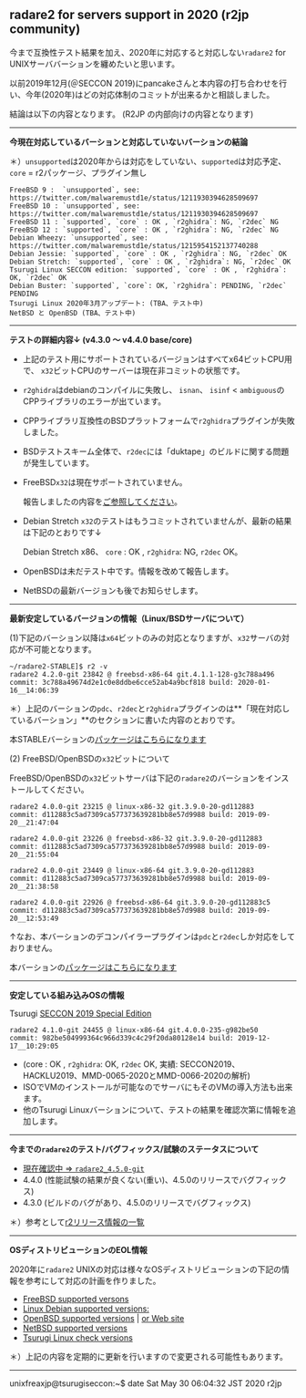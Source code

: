 ## radare2 for servers support in 2020 (r2jp community)

今まで互換性テスト結果を加え、2020年に対応すると対応しない`radare2` for UNIXサーババーションを纏めたいと思います。

以前2019年12月(＠SECCON 2019)にpancakeさんと本内容の打ち合わせを行い、今年(2020年)はどの対応体制のコミットが出来るかと相談しました。

結論は以下の内容となります。 (R2JP の内部向けの内容となります)

---
**今現在対応しているバーションと対応していないバーションの結論**

＊）`unsupported`は2020年からは対応をしていない、`supported`は対応予定、`core` = r2パッケージ、プラグイン無し

```
FreeBSD 9 :  `unsupported`, see: https://twitter.com/malwaremustd1e/status/1211930394628509697
FreeBSD 10 : `unsupported`, see: https://twitter.com/malwaremustd1e/status/1211930394628509697
FreeBSD 11 : `supported`, `core` : OK , `r2ghidra`: NG, `r2dec` NG 
FreeBSD 12 : `supported`, `core` : OK , `r2ghidra`: NG, `r2dec` NG 
Debian Wheezy: `unsupported`, see: https://twitter.com/malwaremustd1e/status/1215954152137740288
Debian Jessie: `supported`, `core` : OK , `r2ghidra`: NG, `r2dec` OK 
Debian Stretch: `supported`, `core` : OK , `r2ghidra`: NG, `r2dec` OK 
Tsurugi Linux SECCON edition: `supported`, `core` : OK , `r2ghidra`: OK, `r2dec` OK
Debian Buster: `supported`, `core`: OK, `r2ghidra`: PENDING, `r2dec` PENDING 
Tsurugi Linux 2020年3月アップデート: (TBA、テスト中)
NetBSD と OpenBSD (TBA、テスト中)
```
---
**テストの詳細内容↓ (v4.3.0 ～ v4.4.0 base/core)**

- 上記のテスト用にサポートされているバージョンはすべてx64ビットCPU用で、 `x32`ビットCPUのサーバーは現在非コミットの状態です。
- `r2ghidra`はdebianのコンパイルに失敗し、 `isnan`、 `isinf` <  `ambiguous`のCPPライブラリのエラーが出ています。
- CPPライブラリ互換性のBSDプラットフォームで`r2ghidra`プラグインが失敗しました。
- BSDテストスキーム全体で、`r2dec`には「duktape」のビルドに関する問題が発生しています。
- FreeBSD`x32`は現在サポートされていません。

  報告しましたの内容を[ご参照してください]((https：//twitter.com/malwaremustd1e/status/1211930394628509697))。
- Debian Stretch `x32`のテストはもうコミットされていませんが、最新の結果は下記のとおりです↓

  Debian Stretch x86、 `core` : OK , `r2ghidra`: NG, `r2dec` OK。
- OpenBSDは未だテスト中です。情報を改めて報告します。
- NetBSDの最新バージョンも後でお知らせします。

---
**最新安定しているバージョンの情報（Linux/BSDサーバについて）**

(1)下記のバーション以降は`x64`ビットのみの対応となりますが、`x32`サーバの対応が不可能となります。
```
~/radare2-STABLE]$ r2 -v
radare2 4.2.0-git 23842 @ freebsd-x86-64 git.4.1.1-128-g3c788a496
commit: 3c788a49674d2e1c0e8ddbe6cce52ab4a9bcf818 build: 2020-01-16__14:06:39
```
＊）上記のバーションの`pdc`、`r2dec`と`r2ghidra`プラグインのは**「現在対応しているバーション」**のセクションに書いた内容のとおりです。

本STABLEバーションの[パッケージはこちらになります](https://github.com/radareorg/radare2/releases/tag/4.2.0)

(2) FreeBSD/OpenBSDの`x32`ビットについて

FreeBSD/OpenBSDの`x32`ビットサーバは下記の`radare2`のバーションをインストールしてください。
```
radare2 4.0.0-git 23215 @ linux-x86-32 git.3.9.0-20-gd112883
commit: d112883c5ad7309ca577373639281bb8e57d9988 build: 2019-09-20__21:47:04

radare2 4.0.0-git 23226 @ freebsd-x86-32 git.3.9.0-20-gd112883
commit: d112883c5ad7309ca577373639281bb8e57d9988 build: 2019-09-20__21:55:04

radare2 4.0.0-git 23449 @ linux-x86-64 git.3.9.0-20-gd112883
commit: d112883c5ad7309ca577373639281bb8e57d9988 build: 2019-09-20__21:38:58

radare2 4.0.0-git 22926 @ freebsd-x86-64 git.3.9.0-20-gd112883c5
commit: d112883c5ad7309ca577373639281bb8e57d9988 build: 2019-09-20__12:53:49
```
↑なお、本バーションのデコンパイラープラグインは`pdc`と`r2dec`しか対応をしておりません。

本バーションの[パッケージはこちらになります](https://github.com/radareorg/radare2/releases/tag/4.0.0)

---
**安定している組み込みOSの情報**

Tsurugi [SECCON 2019 Special Edition](https://blog.0day.jp/p/20191218.html)
```
radare2 4.1.0-git 24455 @ linux-x86-64 git.4.0.0-235-g982be50
commit: 982be504999364c966d339c4c29f20da80128e14 build: 2019-12-17__10:29:05
```
- (core : OK , `r2ghidra`: OK, `r2dec` OK, 実績: SECCON2019、HACKLU2019、MMD-0065-2020とMMD-0066-2020の解析)
- ISOでVMのインストールが可能なのでサーバにもそのVMの導入方法も出来ます。
- 他のTsurugi Linuxバーションについて、テストの結果を確認次第に情報を追加します。

---
**今までの`radare2`のテスト/バグフィックス/試験のステータスについて**

- [現在確認中 ⇒ `radare2_4.5.0-git`](https://github.com/radareorg/radare2/releases/tag/continuous)
- 4.4.0 (性能試験の結果が良くない(重い)、4.5.0のリリースでバグフィックス)
- 4.3.0 (ビルドのバグがあり、4.5.0のリリースでバグフィックス)

＊）参考として[r2リリース情報の一覧](https://github.com/radareorg/radare2/releases)

---
**OSディストリビューションのEOL情報**

2020年に`radare2` UNIXの対応は様々なOSディストリビューションの下記の情報を参考にして対応の計画を作りました。

- [FreeBSD supported versons](https://www.freebsd.org/releases/)
- [Linux Debian supported versions:](https://wiki.debian.org/LTS/Extended)
- [OpenBSD supported versions](https://marc.info/?l=openbsd-announce) | [or Web site](https://www.openbsd.org/)
- [NetBSD supported versions](https://www.netbsd.org/releases/formal.html)
- [Tsurugi Linux check versions](https://tsurugi-linux.org/documentation_tsurugi_linux_changelog.php#)

＊）上記の内容を定期的に更新を行いますので変更される可能性もあります。

---
unixfreaxjp@tsurugiseccon:~$ date
Sat May 30 06:04:32 JST 2020
r2jp
